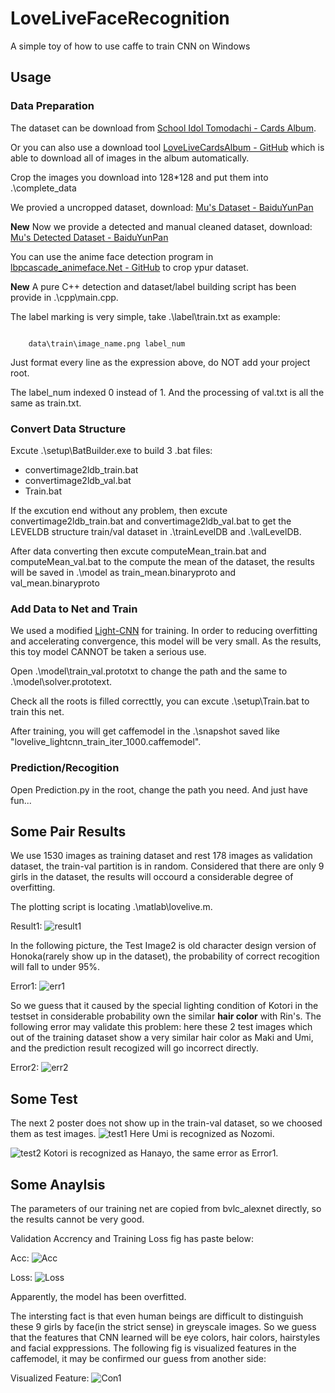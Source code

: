 # LoveLiveFaceRecognition
A simple toy of how to use caffe to train CNN on Windows

## Usage

### Data Preparation
The dataset can be download from [School Idol Tomodachi - Cards Album](http://schoolido.lu/cards/).

Or you can also use a download tool [LoveLiveCardsAlbum - GitHub](https://github.com/inlmouse/LoveLiveCardsAlbum) which is able to download all of images in the album automatically. 

Crop the images you download into 128*128 and put them into .\complete_data

We provied a uncropped dataset, download: [Mu's Dataset - BaiduYunPan](http://pan.baidu.com/s/1eRkRjb0)

**New**  Now we provide a detected and manual cleaned dataset, download: [Mu's Detected Dataset - BaiduYunPan](http://pan.baidu.com/s/1boIDDKF)

You can use the anime face detection program in [lbpcascade_animeface.Net - GitHub](https://github.com/inlmouse/lbpcascade_animeface.Net) to crop ypur dataset.

**New** A pure C++ detection and dataset/label building script has been provide in .\cpp\main.cpp.

The label marking is very simple, take .\label\train.txt as example:
<pre><code>
    data\train\image_name.png label_num
</code></pre>
Just format every line as the expression above, do NOT add your project root.

The label_num indexed 0 instead of 1. And the processing of val.txt is all the same as train.txt.

### Convert Data Structure
Excute .\setup\BatBuilder.exe to build 3 .bat files:
- convertimage2ldb_train.bat
- convertimage2ldb_val.bat
- Train.bat

If the excution end without any problem, then excute convertimage2ldb_train.bat and convertimage2ldb_val.bat to get the LEVELDB structure train/val dataset in .\trainLevelDB and .\valLevelDB.

After data converting then excute computeMean_train.bat and computeMean_val.bat to the compute the mean of the dataset, the results will be saved in .\model as train_mean.binaryproto and val_mean.binaryproto

### Add Data to Net and Train
We used a modified [Light-CNN](https://github.com/AlfredXiangWu/face_verification_experiment) for training. In order to reducing overfitting and accelerating convergence, this model will be very small. As the results, this toy model CANNOT be taken a serious use.

Open .\model\train_val.prototxt to change the path and the same to .\model\solver.prototext.

Check all the roots is filled correcttly, you can excute .\setup\Train.bat to train this net.

After training, you will get caffemodel in the .\snapshot saved like "lovelive_lightcnn_train_iter_1000.caffemodel".

### Prediction/Recogition
Open Prediction.py in the root, change the path you need. And just have fun...

## Some Pair Results
We use 1530 images as training dataset and rest 178 images as validation dataset, the train-val partition is in random. Considered that there are only 9 girls in the dataset, the results will occourd a considerable degree of overfitting.

The plotting script is locating .\matlab\lovelive.m.

Result1:
![result1](https://raw.githubusercontent.com/inlmouse/LoveLiveFaceRecognition/master/results/res1.jpg)

In the following picture, the Test Image2 is old character design version of Honoka(rarely show up in the dataset), the probability of correct recogition will fall to under 95%.

Error1:
![err1](https://raw.githubusercontent.com/inlmouse/LoveLiveFaceRecognition/master/results/err1.jpg)

So we guess that it caused by the special lighting condition of Kotori in the testset in considerable probability own the similar **hair color** with Rin's. The following error may validate this problem: here these 2 test images which out of the training dataset show a very similar hair color as Maki and Umi, and the prediction result recogized will go incorrect directly.

Error2:
![err2](https://raw.githubusercontent.com/inlmouse/LoveLiveFaceRecognition/master/results/err2.jpg)

## Some Test
The next 2 poster does not show up in the train-val dataset, so we choosed them as test images.
![test1](https://raw.githubusercontent.com/inlmouse/LoveLiveFaceRecognition/master/results/movieposter.jpg)
Here Umi is recognized as Nozomi.

![test2](https://raw.githubusercontent.com/inlmouse/LoveLiveFaceRecognition/master/results/posteresults.jpg)
Kotori is recognized as Hanayo, the same error as Error1.

## Some Anaylsis
The parameters of our training net are copied from bvlc_alexnet directly, so the results cannot be very good.

Validation Accrency and Training Loss fig has paste below:

Acc:
![Acc](https://raw.githubusercontent.com/inlmouse/LoveLiveFaceRecognition/master/results/Acc.png)

Loss:
![Loss](https://raw.githubusercontent.com/inlmouse/LoveLiveFaceRecognition/master/results/Loss.png)

Apparently, the model has been overfitted.

The intersting fact is that even human beings are difficult to distinguish these 9 girls by face(in the strict sense) in greyscale images. So we guess that the features that CNN learned will be eye colors, hair colors, hairstyles and facial exppressions. The following fig is visualized features in the caffemodel, it may be confirmed our guess from another side:

Visualized Feature:
![Con1](https://raw.githubusercontent.com/inlmouse/LoveLiveFaceRecognition/master/results/con1.png)

